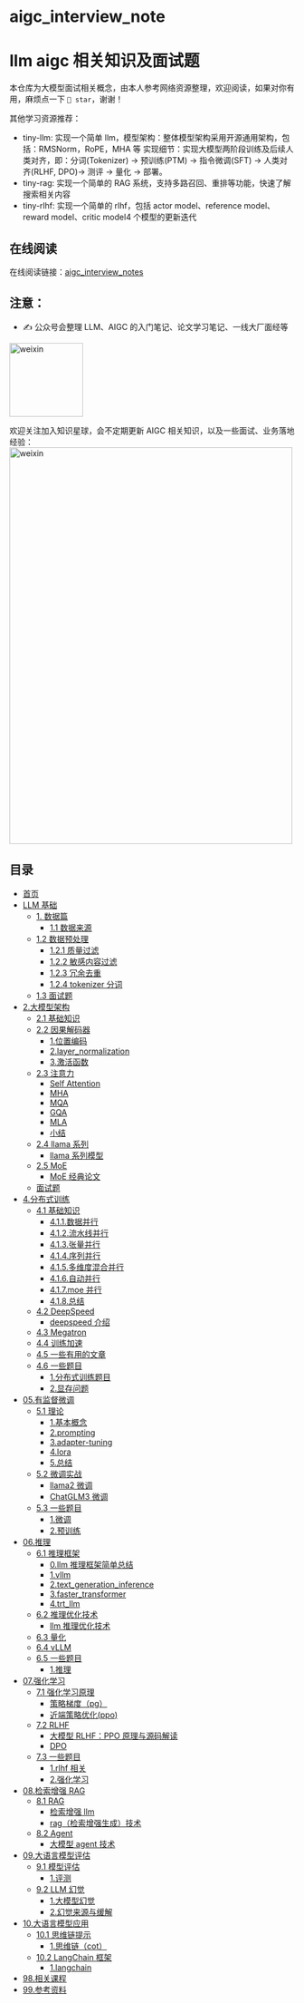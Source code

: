 # aigc_interview_note

# llm aigc 相关知识及面试题

本仓库为大模型面试相关概念，由本人参考网络资源整理，欢迎阅读，如果对你有用，麻烦点一下 `🌟 star`，谢谢！

<!-- 为了在低资源情况下，学习大模型，进行动手实践，创建 [tiny-llm-zh](https://github.com/wdndev/tiny-llm-zh)仓库，旨在构建一个小参数量的中文大语言模型，该项目已部署，可以在如下网站上体验：[ModeScope Tiny LLM](https://www.modelscope.cn/studios/wdndev/tiny_llm_92m_demo/summary)。 -->

其他学习资源推荐：

- tiny-llm: 实现一个简单 llm，模型架构：整体模型架构采用开源通用架构，包括：RMSNorm，RoPE，MHA 等
  实现细节：实现大模型两阶段训练及后续人类对齐，即：分词(Tokenizer) -> 预训练(PTM) -> 指令微调(SFT) -> 人类对齐(RLHF, DPO)-> 测评 -> 量化 -> 部署。
- tiny-rag: 实现一个简单的 RAG 系统，支持多路召回、重排等功能，快速了解搜索相关内容
- tiny-rlhf: 实现一个简单的 rlhf，包括 actor model、reference model、reward model、critic model4 个模型的更新迭代

<!-- - [AI 工程师八股](https://github.com/wdndev/ai_interview_note) : 包含深度学习、机器学习、推荐系统、搜索系统等通用知识 -->

## 在线阅读

在线阅读链接：[aigc_interview_notes]()

## 注意：

- ✍️ 公众号会整理 LLM、AIGC 的入门笔记、论文学习笔记、一线大厂面经等

 <img src=https://github.com/user-attachments/assets/27aaff49-132c-4e0e-9718-a975e7d426cf width = "130" height = "130" alt="weixin" />

欢迎关注加入知识星球，会不定期更新 AIGC 相关知识，以及一些面试、业务落地经验：
<img src=https://github.com/user-attachments/assets/74d0f245-e7ca-42f9-a486-f51849e4f610 width = "500" height = "700" alt="weixin" />

## 目录

- [首页](/)
- [LLM 基础](/1.数据篇/)
  - [1. 数据篇](/1.数据篇/)
    - [1.1 数据来源](/1.数据篇/1.1数据来源/1.1数据来源.md)
  - [1.2 数据预处理](/1.数据篇/)
    - [1.2.1 质量过滤](/1.数据篇/1.2数据预处理/1.2数据预处理.md)
    - [1.2.2 敏感内容过滤](/1.数据篇/1.2数据预处理/1.2数据预处理.md)
    - [1.2.3 冗余去重](/1.数据篇/1.2数据预处理/1.2数据预处理.md)
    - [1.2.4 tokenizer 分词](/1.数据篇/1.2数据预处理/1.2数据预处理.md)
  - [1.3 面试题](/1.数据篇/1.3面试题/1.3面试题.md)
- [2.大模型架构](/2.大模型架构篇/)
  - [2.1 基础知识](/2.大模型架构篇/)
  - [2.2 因果解码器](/2.大模型架构篇/)
    - [1.位置编码](/2.大模型架构篇/2.4位置编码/2.4位置编码.md)
    - [2.layer_normalization](/2.大模型架构篇/2.4位置编码/2.4位置编码.md)
    - [3.激活函数](/02.大语言模型架构/6.激活函数/6.激活函数.md "6.激活函数")
  - [2.3 注意力](/02.大语言模型架构/)
    - [Self Attention](/2.大模型架构篇/2.3attention/2.3.1self%20attention.md)
    - [MHA](/2.大模型架构篇/2.3attention/2.3.2MHA.md)
    - [MQA](/2.大模型架构篇/2.3attention/2.3.3MQA.md)
    - [GQA](/2.大模型架构篇/2.3attention/2.3.4GQA.md)
    - [MLA](/2.大模型架构篇/2.3attention/2.3.5MLA.md)
    - [小结](/2.大模型架构篇/2.3attention/2.3.6小结.md)
  - [2.4 llama 系列](/2.大语言模型架构/)
    - [llama 系列模型](/2.大模型架构篇/2.1llama系列/2.1llama系列.md)
  - [2.5 MoE](/2.大语言模型架构/)
    - [MoE 经典论文](/02.大语言模型架构/1.MoE论文/1.MoE论文.md "1.MoE论文")
  - [面试题](/2.大模型架构篇/面试题/面试题.md)
- [4.分布式训练](/04.分布式训练/)
  - [4.1 基础知识](/04.分布式训练/)
    - [4.1.1.数据并行](/04.分布式训练/2.数据并行/2.数据并行.md "2.数据并行")
    - [4.1.2.流水线并行](/04.分布式训练/3.流水线并行/3.流水线并行.md "3.流水线并行")
    - [4.1.3.张量并行](/04.分布式训练/4.张量并行/4.张量并行.md "4.张量并行")
    - [4.1.4.序列并行](/04.分布式训练/5.序列并行/5.序列并行.md "5.序列并行")
    - [4.1.5.多维度混合并行](/04.分布式训练/6.多维度混合并行/6.多维度混合并行.md "6.多维度混合并行")
    - [4.1.6.自动并行](/04.分布式训练/7.自动并行/7.自动并行.md "7.自动并行")
    - [4.1.7.moe 并行](/04.分布式训练/8.moe并行/8.moe并行.md "8.moe并行")
    - [4.1.8.总结](/04.分布式训练/9.总结/9.总结.md "9.总结")
  - [4.2 DeepSpeed](/04.分布式训练/)
    - [deepspeed 介绍](/04.分布式训练/deepspeed介绍/deepspeed介绍.md "deepspeed介绍")
  - [4.3 Megatron](/04.分布式训练/)
  - [4.4 训练加速](/04.分布式训练/)
  - [4.5 一些有用的文章](/04.分布式训练/)
  - [4.6 一些题目](/04.分布式训练/)
    - [1.分布式训练题目](/04.分布式训练/分布式训练题目/分布式训练题目.md "分布式训练题目")
    - [2.显存问题](/04.分布式训练/1.显存问题/1.显存问题.md "1.显存问题")
- [05.有监督微调](/05.有监督微调/)
  - [5.1 理论](/05.有监督微调/)
    - [1.基本概念](/05.有监督微调/1.基本概念/1.基本概念.md "1.基本概念")
    - [2.prompting](/05.有监督微调/2.prompting/2.prompting.md "2.prompting")
    - [3.adapter-tuning](/05.有监督微调/3.adapter-tuning/3.adapter-tuning.md "3.adapter-tuning")
    - [4.lora](/05.有监督微调/4.lora/4.lora.md "4.lora")
    - [5.总结](/05.有监督微调/5.总结/5.总结.md "5.总结")
  - [5.2 微调实战](/05.有监督微调/)
    - [llama2 微调](/05.有监督微调/llama2微调/llama2微调.md "llama2微调")
    - [ChatGLM3 微调](/05.有监督微调/ChatGLM3微调/ChatGLM3微调.md "ChatGLM3微调")
  - [5.3 一些题目](/05.有监督微调/)
    - [1.微调](/05.有监督微调/1.微调/1.微调.md "1.微调")
    - [2.预训练](/05.有监督微调/2.预训练/2.预训练.md "2.预训练")
- [06.推理](/06.推理/)
  - [6.1 推理框架](/06.推理/)
    - [0.llm 推理框架简单总结](/06.推理/0.llm推理框架简单总结/0.llm推理框架简单总结.md "0.llm推理框架简单总结")
    - [1.vllm](/06.推理/1.vllm/1.vllm.md "1.vllm")
    - [2.text_generation_inference](/06.推理/2.text_generation_inference/2.text_generation_inference.md "2.text_generation_inference")
    - [3.faster_transformer](/06.推理/3.faster_transformer/3.faster_transformer.md "3.faster_transformer")
    - [4.trt_llm](/06.推理/4.trt_llm/4.trt_llm.md "4.trt_llm")
  - [6.2 推理优化技术](/06.推理/)
    - [llm 推理优化技术](/06.推理/llm推理优化技术/llm推理优化技术.md "llm推理优化技术")
  - [6.3 量化](/06.推理/)
  - [6.4 vLLM](/06.推理/)
  - [6.5 一些题目](/06.推理/)
    - [1.推理](/06.推理/1.推理/1.推理.md "1.推理")
- [07.强化学习](/07.强化学习)
  - [7.1 强化学习原理](/07.强化学习)
    - [策略梯度（pg）](/07.强化学习/策略梯度（pg）/策略梯度（pg）.md "策略梯度（pg）")
    - [近端策略优化(ppo)](</07.强化学习/近端策略优化(ppo)/近端策略优化(ppo).md> "近端策略优化(ppo)")
  - [7.2 RLHF](/07.强化学习)
    - [大模型 RLHF：PPO 原理与源码解读](/07.强化学习/大模型RLHF：PPO原理与源码解读/大模型RLHF：PPO原理与源码解读.md "大模型RLHF：PPO原理与源码解读")
    - [DPO](/07.强化学习/DPO/DPO.md "DPO")
  - [7.3 一些题目](/07.强化学习)
    - [1.rlhf 相关](/07.强化学习/1.rlhf相关/1.rlhf相关.md "1.rlhf相关")
    - [2.强化学习](/07.强化学习/2.强化学习/2.强化学习.md "2.强化学习")
- [08.检索增强 RAG](/08.检索增强rag/)
  - [8.1 RAG](/08.检索增强rag/)
    - [检索增强 llm](/08.检索增强rag/检索增强llm/检索增强llm.md "检索增强llm")
    - [rag（检索增强生成）技术](/08.检索增强rag/rag（检索增强生成）技术/rag（检索增强生成）技术.md "rag（检索增强生成）技术")
  - [8.2 Agent](/08.检索增强rag/)
    - [大模型 agent 技术](/08.检索增强rag/大模型agent技术/大模型agent技术.md "大模型agent技术")
- [09.大语言模型评估](/09.大语言模型评估/)
  - [9.1 模型评估](/09.大语言模型评估/)
    - [1.评测](/09.大语言模型评估/1.评测/1.评测.md "1.评测")
  - [9.2 LLM 幻觉](/09.大语言模型评估/)
    - [1.大模型幻觉](/09.大语言模型评估/1.大模型幻觉/1.大模型幻觉.md "1.大模型幻觉")
    - [2.幻觉来源与缓解](/09.大语言模型评估/2.幻觉来源与缓解/2.幻觉来源与缓解.md "2.幻觉来源与缓解")
- [10.大语言模型应用](/10.大语言模型应用/)
  - [10.1 思维链提示](/10.大语言模型应用/)
    - [1.思维链（cot）](/10.大语言模型应用/1.思维链（cot）/1.思维链（cot）.md "1.思维链（cot）")
  - [10.2 LangChain 框架](/10.大语言模型应用/)
    - [1.langchain](/10.大语言模型应用/1.langchain/1.langchain.md "1.langchain")
- [98.相关课程](/98.相关课程/)
- [99.参考资料](/99.参考资料/)
